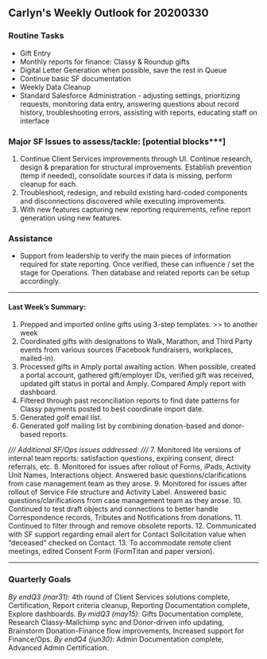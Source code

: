 ## Carlyn's Weekly Outlook for 20200330
### Routine Tasks
* Gift Entry
* Monthly reports for finance: Classy & Roundup gifts
* Digital Letter Generation when possible, save the rest in Queue
* Continue basic SF documentation
* Weekly Data Cleanup
* Standard Salesforce Administration - adjusting settings, prioritizing requests, monitoring data entry, answering questions about record history, troubleshooting errors, assisting with reports, educating staff on interface

### Major SF Issues to assess/tackle: [potential blocks***]
1. Continue Client Services improvements through UI.  Continue research, design & preparation for structural improvements.  Establish prevention (temp if needed), consolidate sources if data is missing, perform cleanup for each.
2. Troubleshoot, redesign, and rebuild existing hard-coded components and disconnections discovered while executing improvements.
3. With new features capturing new reporting requirements, refine report generation using new features.

### Assistance
* Support from leadership to verify the main pieces of information required for state reporting.  Once verified, these can influence / set the stage for Operations.  Then database and related reports can be setup accordingly.

- - - -
#### Last Week’s Summary:
1. Prepped and imported online gifts using 3-step templates.  >> to another week
2. Coordinated gifts with designations to Walk, Marathon, and Third Party events from various sources (Facebook fundraisers, workplaces, mailed-in).
3. Processed gifts in Amply portal awaiting action.  When possible, created a portal account, gathered gift/employer IDs, verified gift was received, updated gift status in portal and Amply.  Compared Amply report with dashboard.
4. Filtered through past reconciliation reports to find date patterns for Classy payments posted to best coordinate import date.
5. Generated golf email list.  
6. Generated golf mailing list by combining donation-based and donor-based reports.  

*/// Additional SF/Ops issues addressed: ///*
7. Monitored lite versions of internal team reports: satisfaction questions, expiring consent, direct referrals, etc.
8. Monitored for issues after rollout of Forms, iPads, Activity Unit Names, Interactions object.  Answered basic questions/clarifications from case management team as they arose.
9. Monitored for issues after rollout of Service File structure and Activity Label.  Answered basic questions/clarifications from case management team as they arose.
10. Continued to test draft objects and connections to better handle Correspondence records, Tributes and Notifications from donations.
11. Continued to filter through and remove obsolete reports.
12. Communicated with SF support regarding email alert for Contact Solicitation value when “deceased” checked on Contact. 
13.  To accommodate remote client meetings, edited Consent Form (FormTitan and paper version).

- - - -
### Quarterly Goals
*By endQ3 (mar31):* 4th round of Client Services solutions complete, Certification, Report criteria cleanup, Reporting Documentation complete, Explore dashboards.
*By midQ3 (may15):* Gifts Documentation complete, Research Classy-Mailchimp sync and Donor-driven info updating, Brainstorm Donation-Finance flow improvements, Increased support for Finance/Ops.
*By endQ4 (jun30):* Admin Documentation complete, Advanced Admin Certification.